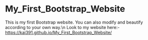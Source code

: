 # My_First_Bootstrap_Website
This is my first Bootstrap website. You can also modify and beautify according to your own way.\n
Look to my website here:- https://kai391.github.io/My_First_Bootstrap_Website/
